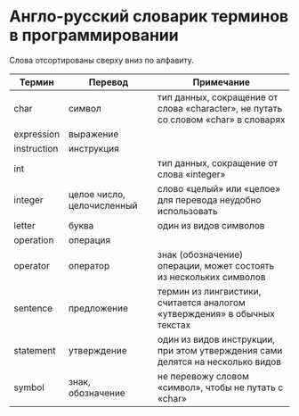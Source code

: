 # Англо-русский словарик терминов в программировании

Слова отсортированы сверху вниз по алфавиту.

| Термин | Перевод | Примечание |
| --- | --- | --- |
| char | символ | тип данных, сокращение от слова «character», не путать со словом «char» в словарях |
| expression | выражение | |
| instruction | инструкция | |
| int |  | тип данных, сокращение от слова «integer» |
| integer | целое число, целочисленный | слово «целый» или «целое» для перевода неудобно использовать |
| letter | буква | один из видов символов |
| operation | операция |  |
| operator | оператор | знак (обозначение) операции, может состоять из нескольких символов |
| sentence | предложение | термин из лингвистики, считается аналогом «утверждения» в обычных текстах |
| statement | утверждение | один из видов инструкции, при этом утверждения сами делятся на несколько видов |
| symbol | знак, обозначение | не перевожу словом «символ», чтобы не путать с «char» |
